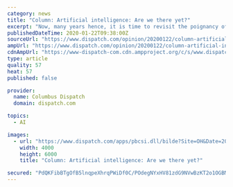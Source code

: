 ```yaml
---
category: news
title: "Column: Artificial intelligence: Are we there yet?"
excerpt: "Now, many years hence, it is time to revisit the poignancy of it all, fiction or real, science or philosophy. With the speed of technology racing faster than ever, is the line between human and artificial intelligence (AI) becoming more indiscernible? If every step of human learning and thinking can be explained in tactics, can a machine ..."
publishedDateTime: 2020-01-22T09:38:00Z
sourceUrl: "https://www.dispatch.com/opinion/20200122/column-artificial-intelligence-are-we-there-yet"
ampUrl: "https://www.dispatch.com/opinion/20200122/column-artificial-intelligence-are-we-there-yet?template=ampart"
cdnAmpUrl: "https://www-dispatch-com.cdn.ampproject.org/c/s/www.dispatch.com/opinion/20200122/column-artificial-intelligence-are-we-there-yet?template=ampart"
type: article
quality: 57
heat: 57
published: false

provider:
  name: Columbus Dispatch
  domain: dispatch.com

topics:
  - AI

images:
  - url: "https://www.dispatch.com/apps/pbcsi.dll/bilde?Site=OH&Date=20200122&Category=OPINION&ArtNo=200129644&Ref=AR"
    width: 4000
    height: 6000
    title: "Column: Artificial intelligence: Are we there yet?"

secured: "PdQKFibBTgOfB5lnqpeXhrqPWiDf0C/POdegNYxHV81zdG9NVwBzKT2o1OGBMF2/4dI1/XHCqpJDoVC8WcCSaLwNHVFv1iiOpZZxqVD4fr47RgfIQnR8/TuGTbXmD8+w+X5pFwP/qvR1r1YxYuDgarM4bBxBOGGTgquMB3nRlTyLNMY/8S8DFqim/VRnRYaSIAftabG1GJdZson8GpGpBl8RNeAuzeFYMB+2YjdDrsXFPJAkWzS8eahKVX9m+HMYC/36Z2vHjxclSL5OM7kP1QfgH2igOiuzaU6xZx/c/8/FA+Du1hLuuGMwQKp/mgR0hktggf1FKrXR9xPUREK9UTBF/iQUe5Tx9T9U33g8lLCgf9sPb/Y2nOmn/ez9K9M06+lI3dNlbmMXZYOSmmMgrLol3RQt4wMdcDCo7Wk/OV3dUXrqxEXX5w+ZChwJPEylFMzEPLXvpkxJ2DyMY1ddQg==;KBvwmpKFjpwdbKD4/bGlbw=="
---
```


